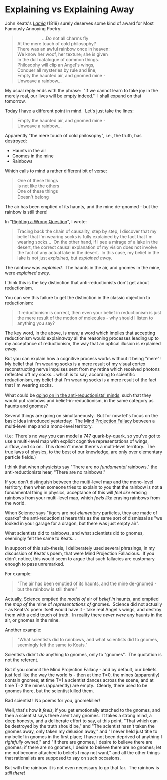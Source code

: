 
# Explaining vs Explaining Away

John Keats's [*Lamia*](http://en.wikisource.org/wiki/Lamia) (1819)
surely deserves some kind of award for Most Famously Annoying
Poetry:

>                     ...Do not all charms fly  
> At the mere touch of cold philosophy?  
> There was an awful rainbow once in heaven:  
> We know her woof, her texture; she is given  
> In the dull catalogue of common things.  
> Philosophy will clip an Angel's wings,  
> Conquer all mysteries by rule and line,  
> Empty the haunted air, and gnomed mine -  
> Unweave a rainbow...

My usual reply ends with the phrase:  "If we cannot learn to take
joy in the merely real, our lives will be empty indeed."  I shall
expand on that tomorrow.

Today I have a different point in mind.  Let's just take the
lines:

> Empty the haunted air, and gnomed mine -  
> Unweave a rainbow...

Apparently "the mere touch of cold philosophy", i.e., the truth,
has destroyed:

-   Haunts in the air
-   Gnomes in the mine
-   Rainbows

Which calls to mind a rather different bit of
[verse](http://www.youtube.com/watch?v=Ect-kgxBb4M):

> One of these things  
> Is not like the others  
> One of these things  
> Doesn't belong



The air has been emptied of its haunts, and the mine de-gnomed -
but the rainbow is still there!

In
"[Righting a Wrong Question](http://www.overcomingbias.com/2008/03/righting-a-wron.html)",
I wrote:

> Tracing back the chain of causality, step by step, I discover that
> my belief that I'm wearing socks is fully explained by the fact
> that I'm wearing socks...  On the other hand, if I see a mirage of
> a lake in the desert, the correct causal explanation of my vision
> does not involve the fact of any actual lake in the desert.  In
> this case, my belief in the lake is not just *explained,* but
> *explained away.*

The rainbow was *explained.*  The haunts in the air, and gnomes in
the mine, were *explained away.*

I think this is the key distinction that anti-reductionists don't
get about reductionism.

You can see this failure to get the distinction in the classic
objection to reductionism:

> If reductionism is correct, then even your belief in reductionism
> is just the mere result of the motion of molecules - why should I
> listen to anything you say?

The key word, in the above, is *mere;* a word which implies that
accepting reductionism would explain*away* all the reasoning
processes leading up to my acceptance of reductionism, the way that
an optical illusion is explained *away*.

But you can explain how a cognitive process works without it being
"mere"!  My belief that I'm wearing socks is a mere result of my
visual cortex reconstructing nerve impulses sent from my retina
which received photons reflected off my socks... which is to say,
according to scientific reductionism, my belief that I'm wearing
socks is a mere result of the fact that I'm wearing socks.

What could be
[going on in the anti-reductionists' minds](http://www.overcomingbias.com/2008/03/dissolving-the.html),
such that they would put rainbows and belief-in-reductionism, in
the same category as haunts and gnomes?

Several things are going on simultaneously.  But for now let's
focus on the basic idea introduced yesterday:  The
[Mind Projection Fallacy](http://www.overcomingbias.com/2008/03/mind-projection.html)
between a multi-level map and a mono-level territory.

(I.e:  There's no way you can model a 747 quark-by-quark, so you've
*got* to use a multi-level map with explicit cognitive
representations of wings, airflow, and so on.  This doesn't mean
there's a multi-level territory.  The true laws of physics, to the
best of our knowledge, are only over elementary particle fields.)

I think that when physicists say "There are no *fundamental*
rainbows," the anti-reductionists hear, "There are no rainbows."

If you don't distinguish between the multi-level map and the
mono-level territory, then when someone tries to explain to you
that the rainbow is not a fundamental thing in physics, acceptance
of this will *feel like* erasing rainbows from your multi-level
map, which *feels like* erasing rainbows from the world.

When Science says "tigers are not *elementary* particles, they are
made of quarks" the anti-reductionist hears this as the same sort
of dismissal as "we looked in your garage for a dragon, but there
was just empty air".

What scientists did to rainbows, and what scientists did to gnomes,
seemingly felt the same to Keats...

In support of this sub-thesis, I deliberately used several
phrasings, in my discussion of Keats's poem, that were Mind
Projection Fallacious.  If you didn't notice, this would seem to
argue that such fallacies are customary enough to pass unremarked.

For example:

> "The air has been emptied of its haunts, and the mine de-gnomed -
> but the rainbow is still there!"

Actually, Science emptied the *model of* air of *belief in* haunts,
and emptied the *map of* the mine of *representations of* gnomes. 
Science did not actually - as Keats's poem itself would have it -
take real Angel's wings, and destroy them with a cold touch of
truth.  In reality there *never were* any haunts in the air, or
gnomes in the mine.

Another example:

> "What scientists did to rainbows, and what scientists did to
> gnomes, seemingly felt the same to Keats."

Scientists didn't *do* anything *to* gnomes, only to "gnomes".  The
quotation is not the referent.

But if you commit the Mind Projection Fallacy - and by default, our
beliefs just feel like the way the world *is* - then at time T=0,
the mines (apparently) contain gnomes; at time T=1 a scientist
dances across the scene, and at time T=2 the mines (apparently) are
empty.  Clearly, there used to be gnomes there, but the scientist
killed them.

Bad scientist!  No poems for you, gnomekiller!

Well, that's how it *feels,* if you get emotionally attached to the
gnomes, and then a scientist says there aren't any gnomes.  It
takes a strong mind, a deep honesty, and a deliberate effort to
say, at this point, "That which can be destroyed by the truth
should be," and "The scientist hasn't taken the gnomes away, only
taken my delusion away," and "I never held just title to my belief
in gnomes in the first place; I have not been deprived of anything
I *rightfully* owned," and "If there are gnomes, I desire to
believe there are gnomes; if there are no gnomes, I desire to
believe there are no gnomes; let me not become attached to beliefs
I may not want," and all the other things that rationalists are
supposed to say on such occasions.

But with the rainbow it is not even necessary to go that far.  The
rainbow is *still there!*
